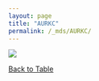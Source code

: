 ```yaml
---
layout: page
title: "AURKC"
permalink: /_mds/AURKC/
---
```


![](../../algns0/5HSAA009080_aln_report.png?raw=true)

[Back to Table](../../display)